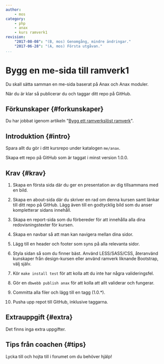 ```yaml
---
author:
    - mos
category:
    - php
    - anax
    - kurs ramverk1
revision:
    "2017-08-08": "(B, mos) Genomgång, mindre ändringar."
    "2017-06-28": "(A, mos) Första utgåvan."
...
```

Bygg en me-sida till ramverk1
===================================

Du skall sätta samman en me-sida baserat på Anax och Anax moduler.

När du är klar så publicerar du och taggar ditt repo på GitHub.

<!--more-->



Förkunskaper {#forkunskaper}
-----------------------

Du har jobbat igenom artikeln "[Bygg ett ramverkslöst ramverk](kunskap/bygg-ett-ramverkslost-ramverk)".



Introduktion {#intro}
-----------------------

Spara allt du gör i ditt kursrepo under katalogen `me/anax`.

Skapa ett repo på GitHub som är taggat i minst version 1.0.0.



Krav {#krav}
-----------------------

1. Skapa en första sida där du ger en presentation av dig tillsammans med en bild.

1. Skapa en about-sida där du skriver en rad om denna kursen samt länkar till ditt repo på GitHub. Lägg även till en godtycklig bild som du anser kompletterar sidans innehåll.

1. Skapa en report-sida som du förbereder för att innehålla alla dina redovisningstexter för kursen.

1. Skapa en navbar så att man kan navigera mellan dina sidor.

1. Lägg till en header och footer som syns på alla relevanta sidor.

1. Styla sidan så som du finner bäst. Använd LESS/SASS/CSS, återanvänd kunskaper från design-kursen eller använd ramverk liknande Bootstrap, välj själv.

1. Kör `make install test` för att kolla att du inte har några valideringsfel.

1. Gör en `dbwebb publish anax` för att kolla att allt validerar och fungerar.

1. Committa alla filer och lägg till en tagg (1.0.\*).

1. Pusha upp repot till GitHub, inklusive taggarna.



Extrauppgift {#extra}
-----------------------

Det finns inga extra uppgifter.

<!--
Lös följande extrauppgifter om du har tid och lust.

1. Lägg till så att du kan logga in på webbplatsen och hantera användare. Du har troligen kod från tidigare kurser som kan återanvändas.
-->



Tips från coachen {#tips}
-----------------------

Lycka till och hojta till i forumet om du behöver hjälp!
